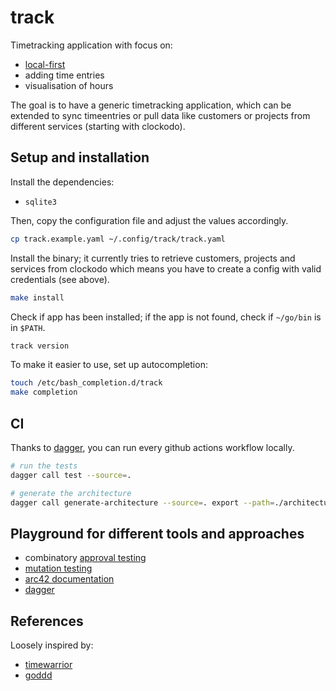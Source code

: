 # track

Timetracking application with focus on:

- [local-first](https://www.inkandswitch.com/local-first/)
- adding time entries
- visualisation of hours

The goal is to have a generic timetracking application, which can be extended
to sync timeentries or pull data like customers or projects from different 
services (starting with clockodo).

## Setup and installation

Install the dependencies:

- `sqlite3`

Then, copy the configuration file and adjust the values accordingly.

```bash
cp track.example.yaml ~/.config/track/track.yaml
```

Install the binary; it currently tries to retrieve customers, projects and 
services from clockodo which means you have to create a config with valid 
credentials (see above).

```bash
make install
```

Check if app has been installed; if the app is not found, check if `~/go/bin` 
is in `$PATH`.

```bash
track version
```

To make it easier to use, set up autocompletion:

```bash
touch /etc/bash_completion.d/track
make completion
```

## CI

Thanks to [dagger](https://dagger.io), you can run every github actions 
workflow locally.

```sh
# run the tests
dagger call test --source=.

# generate the architecture
dagger call generate-architecture --source=. export --path=./architecture.pdf
```

## Playground for different tools and approaches

- combinatory [approval testing](https://github.com/approvals/go-approval-tests)
- [mutation testing](https://github.com/avito-tech/go-mutesting)
- [arc42 documentation](https://arc42.org/)
- [dagger](https://dagger.io)

## References

Loosely inspired by:

- [timewarrior](https://github.com/GothenburgBitFactory/timewarrior)
- [goddd](https://github.com/marcusolsson/goddd)
